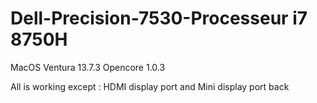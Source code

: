 # Dell-Precision-7530-Processeur i7 8750H
MacOS Ventura 13.7.3
Opencore 1.0.3 

All is working except : 
HDMI display port and
Mini display port back
